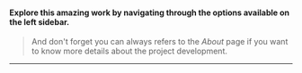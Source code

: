 #### Explore this amazing work by navigating through the options available on the left sidebar.


> And don't forget you can always refers to the *About* page if you want to know more details about the project development. 




---
